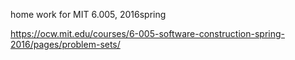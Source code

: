 home work for MIT 6.005, 2016spring  

https://ocw.mit.edu/courses/6-005-software-construction-spring-2016/pages/problem-sets/
